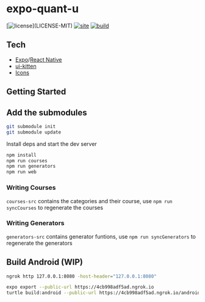# expo-quant-u

[![license](https://img.shields.io/badge/license-MIT%2FApache--2.0-blue")](LICENSE-MIT)
[![site](https://img.shields.io/badge/www-quantu-blue.svg)](https://quantu.app/)
[![build](https://github.com/quantu-app/expo-quant-u/workflows/Test/badge.svg)](https://github.com/quantu-app/expo-quant-u/actions?query=workflow%3ABuild)

## Tech

- [Expo](https://docs.expo.io/)/[React Native](https://reactnative.dev/docs/getting-started)
- [ui-kitten](https://akveo.github.io/react-native-ui-kitten/docs/)
- [Icons](https://akveo.github.io/eva-icons/#/)

## Getting Started

## Add the submodules

```bash
git submodule init
git submodule update
```

Install deps and start the dev server

```bash
npm install
npm run courses
npm run generators
npm run web
```

### Writing Courses

`courses-src` contains the categories and their course, use `npm run syncCourses` to regenerate the courses

### Writing Generators

`generators-src` contains generator funtions, use `npm run syncGenerators` to regenerate the generators

## Build Android (WIP)

```bash
ngrok http 127.0.0.1:8080 -host-header="127.0.0.1:8080"
```

```bash
expo export --public-url https://4cb998adf5ad.ngrok.io
turtle build:android --public-url https://4cb998adf5ad.ngrok.io/android-index.json
```

